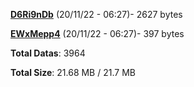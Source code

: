 [**D6Ri9nDb**](/data/D6Ri9nDb.txt) (20/11/22 - 06:27)- 2627 bytes

[**EWxMepp4**](/data/EWxMepp4.txt) (20/11/22 - 06:27)- 397 bytes

**Total Datas**: 3964

**Total Size**: 21.68 MB / 21.7 MB